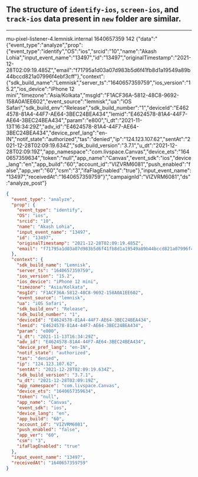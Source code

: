 ## The structure of `identify-ios`, `screen-ios`, and `track-ios` data present in `new` folder are similar.

***

mu-pixel-listener-4.lemnisk.internal	1640657359	142	{"data":"{\"event_type\":\"analyze\",\"prop\":{\"event_type\":\"identify\",\"OS\":\"ios\",\"srcid\":\"10\",\"name\":\"Akash Lohia\",\"input_event_name\":\"13497\",\"id\":\"13497\",\"originalTimestamp\":\"2021-12-28T02:09:19.485Z\",\"email\":\"f71795a1d03a07d983b5d6f41fb8d1a19549a89b44bccd821a07996f4ebf3cff\"},\"context\":{\"sdk_build_name\":\"Lemnisk\",\"server_ts\":\"1640657359759\",\"ios_version\":\"15.2\",\"ios_device\":\"iPhone 12 mini\",\"timezone\":\"Asia/Kolkata\",\"msgId\":\"F1ACF36A-5812-48C8-9692-158A0A1EE602\",\"event_source\":\"lemnisk\",\"ua\":\"iOS Safari\",\"sdk_build_env\":\"Release\",\"sdk_build_number\":\"1\",\"deviceId\":\"E4624578-81A4-44F7-AE64-3BEC24BEA434\",\"lemid\":\"E4624578-81A4-44F7-AE64-3BEC24BEA434\",\"param\":\"e800\",\"i_dt\":\"2021-11-13T16:34:29Z\",\"adv_id\":\"E4624578-81A4-44F7-AE64-3BEC24BEA434\",\"device_pref_lang\":\"en-IN\",\"notif_state\":\"authorized\",\"tas\":\"denied\",\"ip\":\"124.123.107.62\",\"sentAt\":\"2021-12-28T02:09:19.634Z\",\"sdk_build_version\":\"3.7.1\",\"u_dt\":\"2021-12-28T02:09:19Z\",\"app_namespace\":\"com.livspace.Canvas\",\"device_ets\":\"1640657359634\",\"token\":\"null\",\"app_name\":\"Canvas\",\"event_sdk\":\"ios\",\"device_lang\":\"en\",\"app_build\":\"60\",\"account_id\":\"VIZVRM6081\",\"push_enabled\":\"false\",\"app_ver\":\"60\",\"csm\":\"3\",\"ifaFlagEnabled\":\"true\"},\"input_event_name\":\"13497\",\"receivedAt\":\"1640657359759\"}","campaignId":"VIZVRM6081","ds":"analyze_post"}

```json
{
  "event_type": "analyze",
  "prop": {
    "event_type": "identify",
    "OS": "ios",
    "srcid": "10",
    "name": "Akash Lohia",
    "input_event_name": "13497",
    "id": "13497",
    "originalTimestamp": "2021-12-28T02:09:19.485Z",
    "email": "f71795a1d03a07d983b5d6f41fb8d1a19549a89b44bccd821a07996f4ebf3cff"
  },
  "context": {
    "sdk_build_name": "Lemnisk",
    "server_ts": "1640657359759",
    "ios_version": "15.2",
    "ios_device": "iPhone 12 mini",
    "timezone": "Asia/Kolkata",
    "msgId": "F1ACF36A-5812-48C8-9692-158A0A1EE602",
    "event_source": "lemnisk",
    "ua": "iOS Safari",
    "sdk_build_env": "Release",
    "sdk_build_number": "1",
    "deviceId": "E4624578-81A4-44F7-AE64-3BEC24BEA434",
    "lemid": "E4624578-81A4-44F7-AE64-3BEC24BEA434",
    "param": "e800",
    "i_dt": "2021-11-13T16:34:29Z",
    "adv_id": "E4624578-81A4-44F7-AE64-3BEC24BEA434",
    "device_pref_lang": "en-IN",
    "notif_state": "authorized",
    "tas": "denied",
    "ip": "124.123.107.62",
    "sentAt": "2021-12-28T02:09:19.634Z",
    "sdk_build_version": "3.7.1",
    "u_dt": "2021-12-28T02:09:19Z",
    "app_namespace": "com.livspace.Canvas",
    "device_ets": "1640657359634",
    "token": "null",
    "app_name": "Canvas",
    "event_sdk": "ios",
    "device_lang": "en",
    "app_build": "60",
    "account_id": "VIZVRM6081",
    "push_enabled": "false",
    "app_ver": "60",
    "csm": "3",
    "ifaFlagEnabled": "true"
  },
  "input_event_name": "13497",
  "receivedAt": "1640657359759"
}
```
